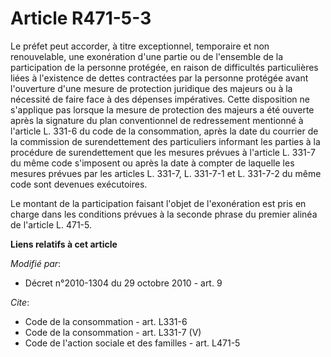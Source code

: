 # Article R471-5-3

Le préfet peut accorder, à titre exceptionnel, temporaire et non renouvelable, une exonération d'une partie ou de l'ensemble
de la participation de la personne protégée, en raison de difficultés particulières liées à l'existence de dettes contractées
par la personne protégée avant l'ouverture d'une mesure de protection juridique des majeurs ou à la nécessité de faire face à
des dépenses impératives. Cette disposition ne s'applique pas lorsque la mesure de protection des majeurs a été ouverte après
la signature du plan conventionnel de redressement mentionné à l'article L. 331-6 du code de la consommation, après la date
du courrier de la commission de surendettement des particuliers informant les parties à la procédure de surendettement que
les mesures prévues à l'article L. 331-7 du même code s'imposent ou après la date à compter de laquelle les mesures prévues
par les articles L. 331-7, L. 331-7-1 et L. 331-7-2 du même code sont devenues exécutoires. 

Le montant de la participation faisant l'objet de l'exonération est pris en charge dans les conditions prévues à la seconde
phrase du premier alinéa de l'article L. 471-5.

**Liens relatifs à cet article**

_Modifié par_:

  - Décret n°2010-1304 du 29 octobre 2010 - art. 9

_Cite_:

  - Code de la consommation - art. L331-6
  - Code de la consommation - art. L331-7 (V)
  - Code de l'action sociale et des familles - art. L471-5
